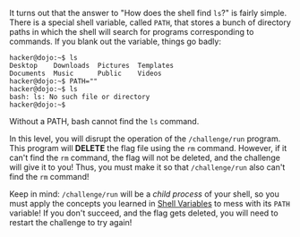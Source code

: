 It turns out that the answer to "How does the shell find `ls`?" is fairly simple.
There is a special shell variable, called `PATH`, that stores a bunch of directory paths in which the shell will search for programs corresponding to commands.
If you blank out the variable, things go badly:
```console
hacker@dojo:~$ ls
Desktop    Downloads  Pictures  Templates
Documents  Music      Public    Videos
hacker@dojo:~$ PATH=""
hacker@dojo:~$ ls
bash: ls: No such file or directory
hacker@dojo:~$
```

Without a PATH, bash cannot find the `ls` command.

In this level, you will disrupt the operation of the `/challenge/run` program.
This program will **DELETE** the flag file using the `rm` command.
However, if it can't find the `rm` command, the flag will not be deleted, and the challenge will give it to you!
Thus, you must make it so that `/challenge/run` also can't find the `rm` command!

Keep in mind: `/challenge/run` will be a _child process_ of your shell, so you must apply the concepts you learned in [Shell Variables](https://pwn.college/linux-luminarium/variables/) to mess with its `PATH` variable!
If you don't succeed, and the flag gets deleted, you will need to restart the challenge to try again!
